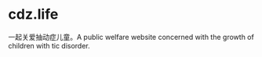 # cdz.life
一起关爱抽动症儿童。A public welfare website concerned with the growth of children with tic disorder.
